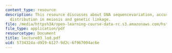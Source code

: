 ```yaml
---
content_type: resource
description: This resource discusses about DNA sequencevariation, accuracy of DNA
  distribution in meiosis and genetic linkage.
file: /media/https%3A/open-learning-course-data-rc.s3.amazonaws.com/hst-161-molecular-biology-and-genetics-in-modern-medicine-fall-2007/5734324ad91961279d2c6f967094ac6e_lecture03_lod.pdf
file_type: application/pdf
resourcetype: Document
title: lecture03_lod.pdf
uid: 5734324a-d919-6127-9d2c-6f967094ac6e
---
```

